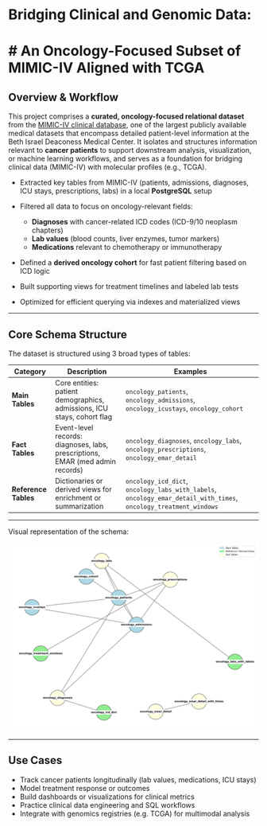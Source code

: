 # Bridging Clinical and Genomic Data: 
# # An Oncology-Focused Subset of MIMIC-IV Aligned with TCGA

## Overview & Workflow

This project comprises a **curated, oncology-focused relational dataset** from the [MIMIC-IV clinical database](https://mimic.physionet.org/), one of the largest publicly available medical datasets that encompass detailed patient-level information at the Beth Israel Deaconess Medical Center. It isolates and structures information relevant to **cancer patients** to support downstream analysis, visualization, or machine learning workflows, and serves as a foundation for bridging clinical data (MIMIC-IV) with molecular profiles (e.g., TCGA).

- Extracted key tables from MIMIC-IV (patients, admissions, diagnoses, ICU stays, prescriptions, labs) in a local **PostgreSQL** setup
  
- Filtered all data to focus on oncology-relevant fields:
  - **Diagnoses** with cancer-related ICD codes (ICD-9/10 neoplasm chapters)
  - **Lab values** (blood counts, liver enzymes, tumor markers)
  - **Medications** relevant to chemotherapy or immunotherapy
  
- Defined a **derived oncology cohort** for fast patient filtering based on ICD logic
  
- Built supporting views for treatment timelines and labeled lab tests
  
- Optimized for efficient querying via indexes and materialized views

---

## Core Schema Structure

The dataset is structured using 3 broad types of tables:

| Category              | Description                                                                 | Examples |
|----------------------|-----------------------------------------------------------------------------|----------|
| **Main Tables**       | Core entities: patient demographics, admissions, ICU stays, cohort flag     | `oncology_patients`, `oncology_admissions`, `oncology_icustays`, `oncology_cohort` |
| **Fact Tables**       | Event-level records: diagnoses, labs, prescriptions, EMAR (med admin records) | `oncology_diagnoses`, `oncology_labs`, `oncology_prescriptions`, `oncology_emar_detail` |
| **Reference Tables**  | Dictionaries or derived views for enrichment or summarization                | `oncology_icd_dict`, `oncology_labs_with_labels`, `oncology_emar_detail_with_times`, `oncology_treatment_windows` |

---

Visual representation of the schema:

![Oncology-Focused MIMIC-IV Schema](files/oncology_mimic_schema_updated.png)

---

## Use Cases

- Track cancer patients longitudinally (lab values, medications, ICU stays)
- Model treatment response or outcomes
- Build dashboards or visualizations for clinical metrics
- Practice clinical data engineering and SQL workflows
- Integrate with genomics registries (e.g. TCGA) for multimodal analysis
